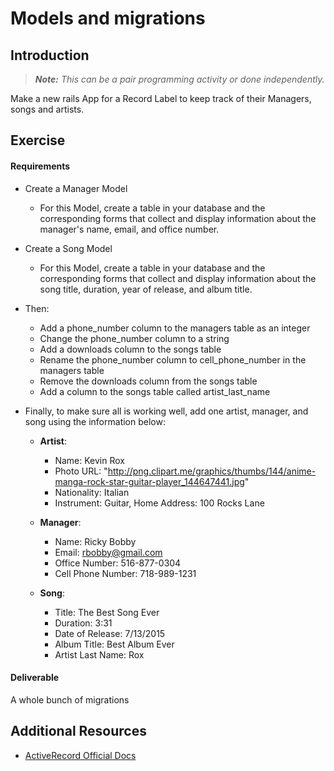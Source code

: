 # Models and migrations

## Introduction

> ***Note:*** _This can be a pair programming activity or done independently._

Make a new rails App for a Record Label to keep track of their Managers, songs and artists.

## Exercise

#### Requirements

- Create a Manager Model

  - For this Model, create a table in your database and the corresponding forms that collect and display information about the manager's name, email, and office number.

- Create a Song Model

  - For this Model, create a table in your database and the corresponding forms that collect and display information about the song title, duration, year of release, and album title.

- Then:

  - Add a phone_number column to the managers table as an integer
  - Change the phone_number column to a string
  - Add a downloads column to the songs table
  - Rename the phone_number column to cell_phone_number in the managers table
  - Remove the downloads column from the songs table
  - Add a column to the songs table called artist_last_name

- Finally, to make sure all is working well, add one artist, manager, and song using the information below:

  - **Artist**:  

    - Name: Kevin Rox
    - Photo URL: "http://png.clipart.me/graphics/thumbs/144/anime-manga-rock-star-guitar-player_144647441.jpg"
    - Nationality: Italian
    - Instrument: Guitar, Home Address: 100 Rocks Lane

  - **Manager**:  

    - Name: Ricky Bobby
    - Email: rbobby@gmail.com
    - Office Number: 516-877-0304  
    - Cell Phone Number: 718-989-1231

  - **Song**:  

    - Title: The Best Song Ever
    - Duration: 3:31
    - Date of Release: 7/13/2015
    - Album Title: Best Album Ever
    - Artist Last Name: Rox

#### Deliverable

A whole bunch of migrations

## Additional Resources

- [ActiveRecord Official Docs](http://edgeguides.rubyonrails.org/active_record_migrations.html)
